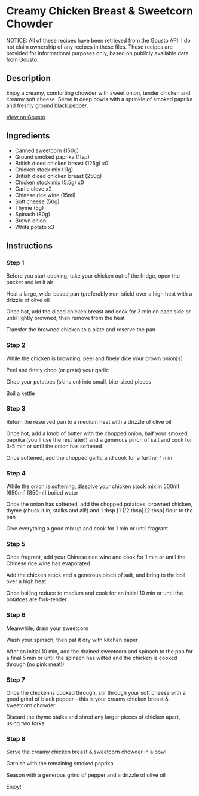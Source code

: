 # Creamy Chicken Breast & Sweetcorn Chowder

NOTICE: All of these recipes have been retrieved from the Gousto API. I do not claim ownership of any recipes in these files. These recipes are provided for informational purposes only, based on publicly available data from Gousto.

## Description

Enjoy a creamy, comforting chowder with sweet onion, tender chicken and creamy soft cheese. Serve in deep bowls with a sprinkle of smoked paprika and freshly ground black pepper.

[View on Gousto](https://www.gousto.co.uk/recipes/cookbook/creamy-chicken-breast-sweetcorn-chowder)

## Ingredients

- Canned sweetcorn (150g)
- Ground smoked paprika (1tsp)
- British diced chicken breast (125g) x0
- Chicken stock mix (11g)
- British diced chicken breast (250g)
- Chicken stock mix (5.5g) x0
- Garlic clove x2
- Chinese rice wine (15ml)
- Soft cheese (50g)
- Thyme (5g)
- Spinach (80g)
- Brown onion
- White potato x3

## Instructions


### Step 1

Before you start cooking, take your chicken out of the fridge, open the packet and let it air

Heat a large, wide-based pan (preferably non-stick) over a high heat with a drizzle of olive oil

Once hot, add the diced chicken breast and cook for 3 min on each side or until lightly browned, then remove from the heat

Transfer the browned chicken to a plate and reserve the pan


### Step 2

While the chicken is browning, peel and finely dice your brown onion[s]

Peel and finely chop (or grate) your garlic

Chop your potatoes (skins on) into small, bite-sized pieces

Boil a kettle


### Step 3

Return the reserved pan to a medium heat with a drizzle of olive oil

Once hot, add a knob of butter with the chopped onion, half your smoked paprika (you'll use the rest later!) and a generous pinch of salt and cook for 3-5 min or until the onion has softened

Once softened, add the chopped garlic and cook for a further 1 min


### Step 4

While the onion is softening, dissolve your chicken stock mix in 500ml <span class="text-purple">[650ml]</span> <span class="text-danger">[850ml] </span>boiled water

Once the onion has softened, add the chopped potatoes, browned chicken, thyme (chuck it in, stalks and all!) and 1 tbsp<span class="text-purple"> [1 1/2 tbsp]</span> <span class="text-danger">[2 tbsp]</span> flour to the pan

Give everything a good mix up and cook for 1 min or until fragrant


### Step 5

Once fragrant, add your Chinese rice wine and cook for 1 min or until the Chinese rice wine has evaporated

Add the chicken stock and a generous pinch of salt, and bring to the boil over a high heat

Once boiling reduce to medium and cook for an initial 10 min or until the potatoes are fork-tender


### Step 6

Meanwhile, drain your sweetcorn

Wash your spinach, then pat it dry with kitchen paper

After an initial 10 min, add the drained sweetcorn and spinach to the pan for a final 5 min or until the spinach has wilted and the chicken is cooked through (no pink meat!)

### Step 7

Once the chicken is cooked through, stir through your soft cheese with a good grind of black pepper – this is your creamy chicken breast & sweetcorn chowder

Discard the thyme stalks and shred any larger pieces of chicken apart, using two forks

### Step 8

Serve the creamy chicken breast & sweetcorn chowder in a bowl

Garnish with the remaining smoked paprika

Season with a generous grind of pepper and a drizzle of olive oil

Enjoy!

